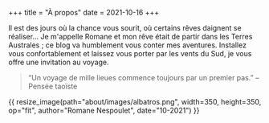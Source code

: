 +++
title = "À propos"
date = 2021-10-16
+++



Il est des jours où la chance vous sourit, où certains rêves daignent se réaliser... Je m'appelle Romane et mon rêve était de partir dans les Terres Australes ; ce blog va humblement vous conter mes aventures. Installez vous confortablement et laissez vous porter par les vents du Sud, je vous offre une invitation au voyage.

<!-- more -->

>“Un voyage de mille lieues commence toujours par un premier pas.” – Pensée taoïste

{{ resize_image(path="about/images/albatros.png", width=350, height=350, op="fit", author="Romane Nespoulet", date="10-2021") }}